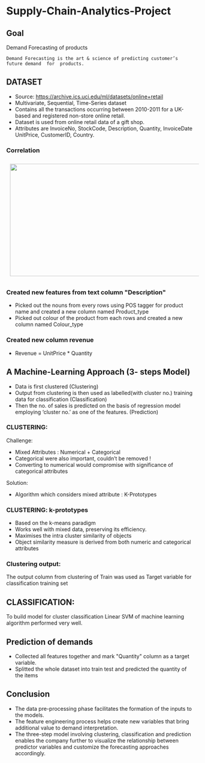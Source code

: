 # Supply-Chain-Analytics-Project

 ## Goal
  Demand Forecasting of products
  
  
    Demand Forecasting is the art & science of predicting customer’s future demand  for  products.
 
 ## DATASET
 
 - Source: https://archive.ics.uci.edu/ml/datasets/online+retail
 - Multivariate, Sequential, Time-Series dataset
 - Contains all the transactions occurring between 2010-2011 for a UK-based and registered non-store online retail.
 - Dataset is used from online retail data of a gift shop.
 - Attributes are InvoiceNo, StockCode, Description, Quantity, InvoiceDate UnitPrice, CustomerID, Country.
### Correlation

<p align="center">
<img src="https://github.com/Oprishri/Supply-Chain-Analytics-Project/blob/master/images/correlation.PNG" alt="" width="600" height="300" style="vertical-align:top; margin:10px">
 </p>
 
### Created new features from text column "Description"

 - Picked out the nouns from every rows using POS tagger for product name and created a new column named Product_type
 - Picked out colour of the product from each rows and created a new column named Colour_type
 
### Created new column revenue
 
 - Revenue = UnitPrice * Quantity
 
## A Machine-Learning Approach (3- steps Model)

- Data is first clustered (Clustering)
- Output from clustering is then used as labelled(with cluster no.) training data for classification (Classification)
- Then the no. of sales is predicted on the basis of regression model employing ‘cluster no.’ as one of the features. (Prediction)

### CLUSTERING:

 Challenge:
 - Mixed Attributes : Numerical + Categorical
 - Categorical were also important, couldn’t be removed !
 - Converting to numerical would compromise with significance of categorical attributes 
 
Solution:
 - Algorithm which considers mixed attribute : K-Prototypes

### CLUSTERING: k-prototypes

- Based on the k-means paradigm
- Works well with mixed data, preserving its efficiency.
- Maximises the intra cluster similarity of objects
- Object similarity measure is derived from both numeric and categorical attributes

### Clustering output:

 The output column from clustering of Train was used as Target variable for classification training set 
 
## CLASSIFICATION: 

 To build model for cluster classification
 Linear SVM of machine learning algorithm performed very well.
 
 ## Prediction of demands
 
  - Collected all features together and mark "Quantity" column as a target variable.
  - Splitted the whole dataset into train test and predicted the quantity of the items

## Conclusion

- The data pre-processing phase facilitates the formation of the inputs to the models.
- The feature engineering process helps create new variables that bring additional value to demand interpretation.
- The three-step model involving clustering, classification and prediction enables the company further to visualize the relationship between predictor variables and customize the forecasting approaches accordingly.







